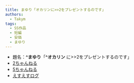 ```yaml
---
title: まゆり「オカリンに>>2をプレゼントするのです」
authors:
  - Takym
tags:
  - SS作品
  - 短編
  - 安価
  - まゆり
---
```

- 題名：**^まゆり**「**^オカリン** に>>2をプレゼントするのです」
- [2ちゃんねる](http://viper.2ch.sc/test/read.cgi/news4vip/1598843624)
- [5ちゃんねる](http://hebi.5ch.net/test/read.cgi/news4vip/1598843624)
- [えすえすログ](http://s2-log.com/archives/57140176.html)
